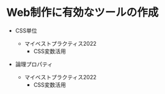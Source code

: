 # Web制作に有効なツールの作成

- CSS単位
  - マイベストプラクティス2022
    - CSS変数活用

- 論理プロパティ
  - マイベストプラクティス2022
    - CSS変数活用
